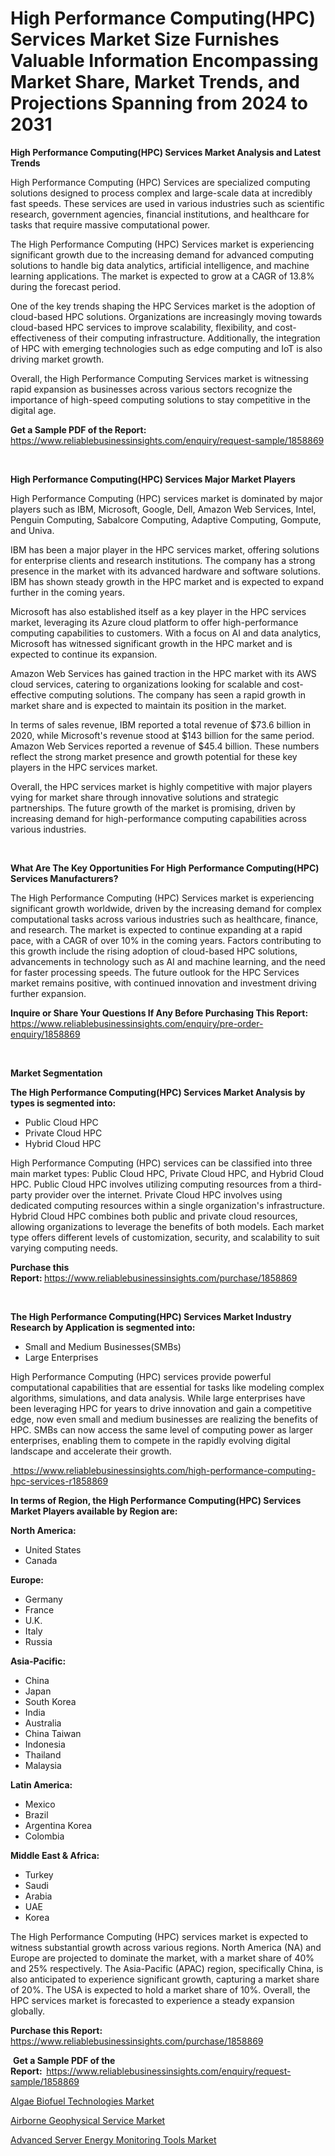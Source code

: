 <p><h1>High Performance Computing(HPC) Services Market Size Furnishes Valuable Information Encompassing Market Share, Market Trends, and Projections Spanning from 2024 to 2031</h1></p><p><strong>High Performance Computing(HPC) Services Market Analysis and Latest Trends</strong></p>
<p><p>High Performance Computing (HPC) Services are specialized computing solutions designed to process complex and large-scale data at incredibly fast speeds. These services are used in various industries such as scientific research, government agencies, financial institutions, and healthcare for tasks that require massive computational power.</p><p>The High Performance Computing (HPC) Services market is experiencing significant growth due to the increasing demand for advanced computing solutions to handle big data analytics, artificial intelligence, and machine learning applications. The market is expected to grow at a CAGR of 13.8% during the forecast period.</p><p>One of the key trends shaping the HPC Services market is the adoption of cloud-based HPC solutions. Organizations are increasingly moving towards cloud-based HPC services to improve scalability, flexibility, and cost-effectiveness of their computing infrastructure. Additionally, the integration of HPC with emerging technologies such as edge computing and IoT is also driving market growth.</p><p>Overall, the High Performance Computing Services market is witnessing rapid expansion as businesses across various sectors recognize the importance of high-speed computing solutions to stay competitive in the digital age.</p></p>
<p><strong>Get a Sample PDF of the Report:&nbsp;</strong> <a href="https://www.reliablebusinessinsights.com/enquiry/request-sample/1858869">https://www.reliablebusinessinsights.com/enquiry/request-sample/1858869</a></p>
<p>&nbsp;</p>
<p><strong>High Performance Computing(HPC) Services Major Market Players</strong></p>
<p><p>High Performance Computing (HPC) services market is dominated by major players such as IBM, Microsoft, Google, Dell, Amazon Web Services, Intel, Penguin Computing, Sabalcore Computing, Adaptive Computing, Gompute, and Univa. </p><p>IBM has been a major player in the HPC services market, offering solutions for enterprise clients and research institutions. The company has a strong presence in the market with its advanced hardware and software solutions. IBM has shown steady growth in the HPC market and is expected to expand further in the coming years.</p><p>Microsoft has also established itself as a key player in the HPC services market, leveraging its Azure cloud platform to offer high-performance computing capabilities to customers. With a focus on AI and data analytics, Microsoft has witnessed significant growth in the HPC market and is expected to continue its expansion.</p><p>Amazon Web Services has gained traction in the HPC market with its AWS cloud services, catering to organizations looking for scalable and cost-effective computing solutions. The company has seen a rapid growth in market share and is expected to maintain its position in the market.</p><p>In terms of sales revenue, IBM reported a total revenue of $73.6 billion in 2020, while Microsoft's revenue stood at $143 billion for the same period. Amazon Web Services reported a revenue of $45.4 billion. These numbers reflect the strong market presence and growth potential for these key players in the HPC services market. </p><p>Overall, the HPC services market is highly competitive with major players vying for market share through innovative solutions and strategic partnerships. The future growth of the market is promising, driven by increasing demand for high-performance computing capabilities across various industries.</p></p>
<p>&nbsp;</p>
<p><strong>What Are The Key Opportunities For High Performance Computing(HPC) Services Manufacturers?</strong></p>
<p><p>The High Performance Computing (HPC) Services market is experiencing significant growth worldwide, driven by the increasing demand for complex computational tasks across various industries such as healthcare, finance, and research. The market is expected to continue expanding at a rapid pace, with a CAGR of over 10% in the coming years. Factors contributing to this growth include the rising adoption of cloud-based HPC solutions, advancements in technology such as AI and machine learning, and the need for faster processing speeds. The future outlook for the HPC Services market remains positive, with continued innovation and investment driving further expansion.</p></p>
<p><strong>Inquire or Share Your Questions If Any Before Purchasing This Report:</strong> <a href="https://www.reliablebusinessinsights.com/enquiry/pre-order-enquiry/1858869">https://www.reliablebusinessinsights.com/enquiry/pre-order-enquiry/1858869</a></p>
<p>&nbsp;</p>
<p><strong>Market Segmentation</strong></p>
<p><strong>The High Performance Computing(HPC) Services Market Analysis by types is segmented into:</strong></p>
<p><ul><li>Public Cloud HPC</li><li>Private Cloud HPC</li><li>Hybrid Cloud HPC</li></ul></p>
<p><p>High Performance Computing (HPC) services can be classified into three main market types: Public Cloud HPC, Private Cloud HPC, and Hybrid Cloud HPC. Public Cloud HPC involves utilizing computing resources from a third-party provider over the internet. Private Cloud HPC involves using dedicated computing resources within a single organization's infrastructure. Hybrid Cloud HPC combines both public and private cloud resources, allowing organizations to leverage the benefits of both models. Each market type offers different levels of customization, security, and scalability to suit varying computing needs.</p></p>
<p><strong>Purchase this Report:&nbsp;</strong><a href="https://www.reliablebusinessinsights.com/purchase/1858869">https://www.reliablebusinessinsights.com/purchase/1858869</a></p>
<p>&nbsp;</p>
<p><strong>The High Performance Computing(HPC) Services Market Industry Research by Application is segmented into:</strong></p>
<p><ul><li>Small and Medium Businesses(SMBs)</li><li>Large Enterprises</li></ul></p>
<p><p>High Performance Computing (HPC) services provide powerful computational capabilities that are essential for tasks like modeling complex algorithms, simulations, and data analysis. While large enterprises have been leveraging HPC for years to drive innovation and gain a competitive edge, now even small and medium businesses are realizing the benefits of HPC. SMBs can now access the same level of computing power as larger enterprises, enabling them to compete in the rapidly evolving digital landscape and accelerate their growth.</p></p>
<p><a href="https://www.reliablebusinessinsights.com/high-performance-computing-hpc-services-r1858869">&nbsp;https://www.reliablebusinessinsights.com/high-performance-computing-hpc-services-r1858869</a></p>
<p><strong>In terms of Region, the High Performance Computing(HPC) Services Market Players available by Region are:</strong></p>
<p>
    <p> <strong> North America: </strong>
        <ul>
            <li>United States</li>
            <li>Canada</li>
        </ul>
        </p> 
    <p> <strong> Europe: </strong>
        <ul>
            <li>Germany</li>
            <li>France</li>
            <li>U.K.</li>
            <li>Italy</li>
            <li>Russia</li>
        </ul>
        </p> 
    <p> <strong> Asia-Pacific: </strong>
        <ul>
            <li>China</li>
            <li>Japan</li>
            <li>South Korea</li>
            <li>India</li>
            <li>Australia</li>
            <li>China Taiwan</li>
            <li>Indonesia</li>
            <li>Thailand</li>
            <li>Malaysia</li>
        </ul>
        </p> 
    <p> <strong> Latin America: </strong>
        <ul>
            <li>Mexico</li>
            <li>Brazil</li>
            <li>Argentina Korea</li>
            <li>Colombia</li>
        </ul>
        </p> 
    <p> <strong> Middle East & Africa: </strong>
        <ul>
            <li>Turkey</li>
            <li>Saudi</li>
            <li>Arabia</li>
            <li>UAE</li>
            <li>Korea</li>
        </ul>
    </p>
    </p>
<p><p>The High Performance Computing (HPC) services market is expected to witness substantial growth across various regions. North America (NA) and Europe are projected to dominate the market, with a market share of 40% and 25% respectively. The Asia-Pacific (APAC) region, specifically China, is also anticipated to experience significant growth, capturing a market share of 20%. The USA is expected to hold a market share of 10%. Overall, the HPC services market is forecasted to experience a steady expansion globally.</p></p>
<p><strong>Purchase this Report: </strong><a href="https://www.reliablebusinessinsights.com/purchase/1858869">https://www.reliablebusinessinsights.com/purchase/1858869</a></p>
<p>&nbsp;<strong>Get a Sample PDF of the Report:&nbsp;&nbsp;</strong><a href="https://www.reliablebusinessinsights.com/enquiry/request-sample/1858869">https://www.reliablebusinessinsights.com/enquiry/request-sample/1858869</a></p>
<p><strong></strong></p>
<p><p><a href="https://github.com/kathiaseamanalvaradovlprc2h/Market-Research-Report-List-3/blob/main/algae-biofuel-technologies-market.md">Algae Biofuel Technologies Market</a></p><p><a href="https://github.com/wusalecollins540tpqoz/Market-Research-Report-List-3/blob/main/airborne-geophysical-service-market.md">Airborne Geophysical Service Market</a></p><p><a href="https://github.com/pjcfca/Market-Research-Report-List-3/blob/main/advanced-server-energy-monitoring-tools-market.md">Advanced Server Energy Monitoring Tools Market</a></p></p>